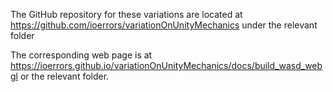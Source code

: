 
<p>The GitHub repository for these variations are located at <a href="https://github.com/ioerrors/variationOnUnityMechanics">https://github.com/ioerrors/variationOnUnityMechanics</a> under the relevant folder</p>

<p>The corresponding web page is at <a href="https://ioerrors.github.io/variationOnUnityMechanics/docs/build_wasd_webgl">https://ioerrors.github.io/variationOnUnityMechanics/docs/build_wasd_webgl</a> or the relevant folder.</p>
